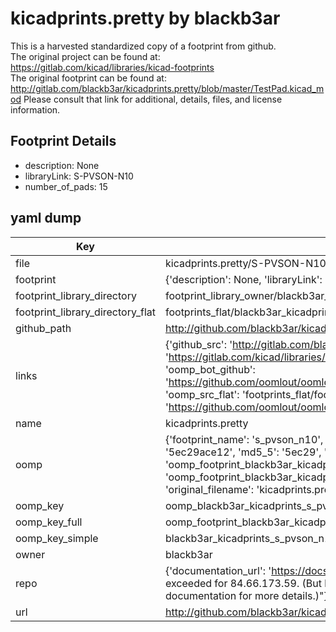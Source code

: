 # kicadprints.pretty by blackb3ar  
This is a harvested standardized copy of a footprint from github.  
The original project can be found at:  
https://gitlab.com/kicad/libraries/kicad-footprints  
The original footprint can be found at:
http://gitlab.com/blackb3ar/kicadprints.pretty/blob/master/TestPad.kicad_mod
Please consult that link for additional, details, files, and license information.  
## Footprint Details
* description: None  
* libraryLink: S-PVSON-N10  
* number_of_pads: 15  
## yaml dump  
| Key | Value |  
| --- | --- |  
| file | kicadprints.pretty/S-PVSON-N10.kicad_mod |  
| footprint | {'description': None, 'libraryLink': 'S-PVSON-N10', 'number_of_pads': 15} |  
| footprint_library_directory | footprint_library_owner/blackb3ar_kicadprints.pretty |  
| footprint_library_directory_flat | footprints_flat/blackb3ar_kicadprints_s_pvson_n10/working |  
| github_path | http://github.com/blackb3ar/kicadprints.pretty/blob/master/S-PVSON-N10.kicad_mod |  
| links | {'github_src': 'http://gitlab.com/blackb3ar/kicadprints.pretty/blob/master/TestPad.kicad_mod', 'github_src_repo': 'https://gitlab.com/kicad/libraries/kicad-footprints', 'oomp_bot': 'footprints/blackb3ar_kicadprints_s_pvson_n10/working', 'oomp_bot_github': 'https://github.com/oomlout/oomlout_oomp_footprint_bot/tree/main/footprints/blackb3ar_kicadprints_s_pvson_n10/working', 'oomp_src_flat': 'footprints_flat/footprints_flat/blackb3ar_kicadprints_s_pvson_n10/working', 'oomp_src_flat_github': 'https://github.com/oomlout/oomlout_oomp_footprint_src/tree/main/footprints_flat/blackb3ar_kicadprints_s_pvson_n10/working'} |  
| name | kicadprints.pretty |  
| oomp | {'footprint_name': 's_pvson_n10', 'library_name': 'kicadprints', 'md5': '5ec29ace12a834fa20f43519d821287e', 'md5_10': '5ec29ace12', 'md5_5': '5ec29', 'md5_6': '5ec29a', 'oomp_key': 'oomp_blackb3ar_kicadprints_s_pvson_n10', 'oomp_key_extra': 'oomp_footprint_blackb3ar_kicadprints_s_pvson_n10', 'oomp_key_full': 'oomp_footprint_blackb3ar_kicadprints_s_pvson_n10_5ec29a', 'oomp_key_simple': 'blackb3ar_kicadprints_s_pvson_n10', 'original_filename': 'kicadprints.pretty/S-PVSON-N10.kicad_mod', 'owner_name': 'blackb3ar'} |  
| oomp_key | oomp_blackb3ar_kicadprints_s_pvson_n10 |  
| oomp_key_full | oomp_footprint_blackb3ar_kicadprints_s_pvson_n10 |  
| oomp_key_simple | blackb3ar_kicadprints_s_pvson_n10 |  
| owner | blackb3ar |  
| repo | {'documentation_url': 'https://docs.github.com/rest/overview/resources-in-the-rest-api#rate-limiting', 'message': "API rate limit exceeded for 84.66.173.59. (But here's the good news: Authenticated requests get a higher rate limit. Check out the documentation for more details.)"} |  
| url | http://github.com/blackb3ar/kicadprints.pretty |  

